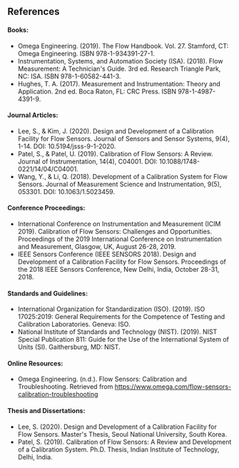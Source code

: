 ## References 

#### Books:

-	Omega Engineering. (2019). The Flow Handbook. Vol. 27. Stamford, CT: Omega Engineering. ISBN 978-1-934391-27-1.
-	Instrumentation, Systems, and Automation Society (ISA). (2018). Flow Measurement: A Technician's Guide. 3rd ed. Research Triangle Park, NC: ISA. ISBN 978-1-60582-441-3.
-	Hughes, T. A. (2017). Measurement and Instrumentation: Theory and Application. 2nd ed. Boca Raton, FL: CRC Press. ISBN 978-1-4987-4391-9.

#### Journal Articles:

-	Lee, S., & Kim, J. (2020). Design and Development of a Calibration Facility for Flow Sensors. Journal of Sensors and Sensor Systems, 9(4), 1-14. DOI: 10.5194/jsss-9-1-2020.
-	Patel, S., & Patel, U. (2019). Calibration of Flow Sensors: A Review. Journal of Instrumentation, 14(4), C04001. DOI: 10.1088/1748-0221/14/04/C04001.
-	Wang, Y., & Li, Q. (2018). Development of a Calibration System for Flow Sensors. Journal of Measurement Science and Instrumentation, 9(5), 053301. DOI: 10.1063/1.5023459.

#### Conference Proceedings:

-	International Conference on Instrumentation and Measurement (ICIM 2019). Calibration of Flow Sensors: Challenges and Opportunities. Proceedings of the 2019 International Conference on Instrumentation and Measurement, Glasgow, UK, August 26-28, 2019.
-	IEEE Sensors Conference (IEEE SENSORS 2018). Design and Development of a Calibration Facility for Flow Sensors. Proceedings of the 2018 IEEE Sensors Conference, New Delhi, India, October 28-31, 2018.

#### Standards and Guidelines:

-	International Organization for Standardization (ISO). (2019). ISO 17025:2019: General Requirements for the Competence of Testing and Calibration Laboratories. Geneva: ISO.
-	National Institute of Standards and Technology (NIST). (2019). NIST Special Publication 811: Guide for the Use of the International System of Units (SI). Gaithersburg, MD: NIST.

#### Online Resources:

-	Omega Engineering. (n.d.). Flow Sensors: Calibration and Troubleshooting. Retrieved from https://www.omega.com/flow-sensors-calibration-troubleshooting

#### Thesis and Dissertations:

-	Lee, S. (2020). Design and Development of a Calibration Facility for Flow Sensors. Master's Thesis, Seoul National University, South Korea.
-	Patel, S. (2019). Calibration of Flow Sensors: A Review and Development of a Calibration System. Ph.D. Thesis, Indian Institute of Technology, Delhi, India.
